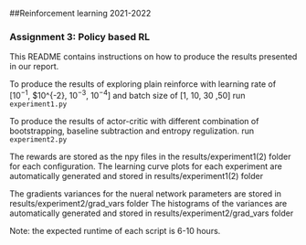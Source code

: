 ##Reinforcement learning 2021-2022
### Assignment 3: Policy based RL

This README contains instructions on how to produce the results presented in our report.

To produce the results of exploring plain reinforce with learning rate of [$10^{-1}$, $10^{-2}, $10^{-3}$, $10^{-4}$] and batch size of [1, 10, 30 ,50]
run `experiment1.py`

To produce the results of actor-critic with different combination of bootstrapping, baseline subtraction and entropy regulization.
run `experiment2.py`

The rewards are stored as the npy files in the results/experiment1(2) folder for each configuration.
The learning curve plots for each experiment are automatically generated and stored in results/experiment1(2) folder

The gradients variances for the nueral network parameters are stored in results/experiment2/grad_vars folder
The histograms of the variances are automatically generated and stored in results/experiment2/grad_vars folder


Note: the expected runtime of each script is 6-10 hours.
